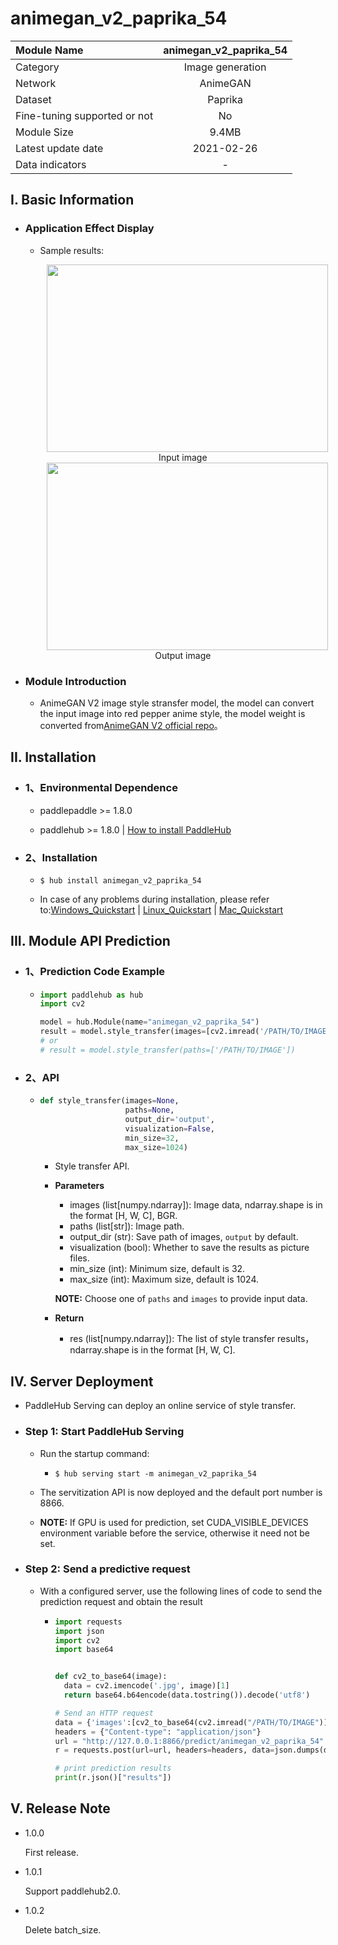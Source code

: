# animegan_v2_paprika_54

|Module Name |animegan_v2_paprika_54|
| :--- | :---: |
|Category |Image generation|
|Network|AnimeGAN|
|Dataset|Paprika|
|Fine-tuning supported or not|No|
|Module Size|9.4MB|
|Latest update date|2021-02-26|
|Data indicators|-|


## I. Basic Information 

- ### Application Effect Display

  - Sample results:
    <p align="center">
    <img src="https://ai-studio-static-online.cdn.bcebos.com/bd002c4bb6a7427daf26988770bb18648b7d8d2bfd6746bfb9a429db4867727f"  width = "450" height = "300" hspace='10'/>
    <br />
    Input image
    <br />
    <img src="https://ai-studio-static-online.cdn.bcebos.com/6574669d87b24bab9627c6e33896528b4a0bf5af1cd84ca29655d68719f2d551"  width = "450" height = "300" hspace='10'/>
    <br />
    Output image
     <br />
    </p>



- ### Module Introduction

  - AnimeGAN V2 image style stransfer model, the model can convert the input image into red pepper anime style, the model weight is converted from[AnimeGAN V2 official repo](https://github.com/TachibanaYoshino/AnimeGAN)。


## II. Installation

- ### 1、Environmental Dependence

  - paddlepaddle >= 1.8.0  

  - paddlehub >= 1.8.0  | [How to install PaddleHub](../../../../docs/docs_en/get_start/installation.rst)

- ### 2、Installation

  - ```shell
    $ hub install animegan_v2_paprika_54
    ```

  - In case of any problems during installation, please refer to:[Windows_Quickstart](../../../../docs/docs_en/get_start/windows_quickstart.md)
    | [Linux_Quickstart](../../../../docs/docs_en/get_start/linux_quickstart.md) | [Mac_Quickstart](../../../../docs/docs_en/get_start/mac_quickstart.md)  


## III. Module API Prediction

- ### 1、Prediction Code Example

  - ```python
    import paddlehub as hub
    import cv2

    model = hub.Module(name="animegan_v2_paprika_54")
    result = model.style_transfer(images=[cv2.imread('/PATH/TO/IMAGE')])
    # or
    # result = model.style_transfer(paths=['/PATH/TO/IMAGE'])
    ```

- ### 2、API

  - ```python
    def style_transfer(images=None,
                       paths=None,
                       output_dir='output',
                       visualization=False,
                       min_size=32,
                       max_size=1024)
    ```

    - Style transfer API.

    - **Parameters**

      - images (list\[numpy.ndarray\]): Image data, ndarray.shape is in the format [H, W, C], BGR.
      - paths (list\[str\]): Image path.
      - output\_dir (str): Save path of images, `output` by default.
      - visualization (bool): Whether to save the results as picture files.
      - min\_size (int): Minimum size, default is  32.
      - max\_size (int): Maximum size, default is 1024.

      **NOTE:** Choose one of `paths` and `images` to provide input data.

    - **Return**
      - res (list\[numpy.ndarray\]): The list of style transfer results，ndarray.shape is in the format [H, W, C].


## IV. Server Deployment

- PaddleHub Serving can deploy an online service of style transfer.

- ### Step 1: Start PaddleHub Serving

  - Run the startup command:

    - ```shell
      $ hub serving start -m animegan_v2_paprika_54
      ```

  - The servitization API is now deployed and the default port number is 8866.

   - **NOTE:**  If GPU is used for prediction, set CUDA_VISIBLE_DEVICES environment variable before the service, otherwise it need not be set.

- ### Step 2: Send a predictive request

   - With a configured server, use the following lines of code to send the prediction request and obtain the result

      - ```python
        import requests
        import json
        import cv2
        import base64


        def cv2_to_base64(image):
          data = cv2.imencode('.jpg', image)[1]
          return base64.b64encode(data.tostring()).decode('utf8')

        # Send an HTTP request
        data = {'images':[cv2_to_base64(cv2.imread("/PATH/TO/IMAGE"))]}
        headers = {"Content-type": "application/json"}
        url = "http://127.0.0.1:8866/predict/animegan_v2_paprika_54"
        r = requests.post(url=url, headers=headers, data=json.dumps(data))

        # print prediction results
        print(r.json()["results"])
        ```


## V. Release Note

- 1.0.0

  First release.

* 1.0.1

  Support paddlehub2.0.

* 1.0.2

  Delete batch_size.
